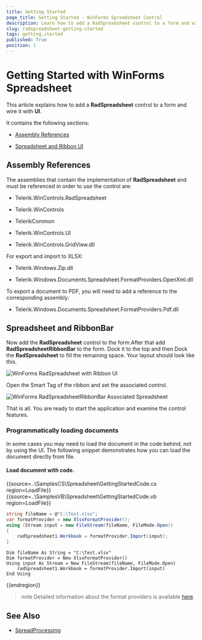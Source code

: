 ```yaml
---
title: Getting Started
page_title: Getting Started - WinForms Spreadsheet Control
description: Learn how to add a RadSpreadsheet control to a form and wire it with UI.
slug: radspreadsheet-getting-started
tags: getting,started
published: True
position: 1
---
```


# Getting Started with WinForms Spreadsheet

This article explains how to add a __RadSpreadsheet__ control to a form and wire it with __UI__.
      

It contains the following sections:

* [Assembly References](#assembly-references)

* [Spreadsheet and Ribbon UI](#spreadsheet-and-ribbonbar)

## Assembly References

The assemblies that contain the implementation of __RadSpreadsheet__ and must be referenced in order to use the control are:

* Telerik.WinControls.RadSpreadsheet

* Telerik.WinControls

* TelerikCommon

* Telerik.WinControls.UI

* Telerik.WinControls.GridView.dll


For export and import to XLSX:

* Telerik.Windows.Zip.dll

* Telerik.Windows.Documents.Spreadsheet.FormatProviders.OpenXml.dll

To export a document to PDF, you will need to add a reference to the corresponding assembly:

* Telerik.Windows.Documents.Spreadsheet.FormatProviders.Pdf.dll

## Spreadsheet and RibbonBar

Now add the __RadSpreadsheet__ control to the form.After that add __RadSpreadsheetRibbonBar__ to the form. Dock it to the top and then Dock the __RadSpreadsheet__ to fill the remaining space. Your layout should look like this.

![WinForms RadSpreadsheet with Ribbon UI](images/spreadsheet-getting-started001.png) 

Open the Smart Tag of the ribbon and set the associated control. 

![WinForms RadSpreadsheetRibbonBar Associated Spreadsheet](images/spreadsheet-getting-started002.png) 

That is all. You are ready to start the application and examine the control features.

### Programmatically loading documents

In some cases you may need to load the document in the code behind, not by using the UI. The following snippet demonstrates how you can load the document directly from file.

#### Load document with code.

{{source=..\SamplesCS\Spreadsheet\GettingStartedCode.cs region=LoadFile}} 
{{source=..\SamplesVB\Spreadsheet\GettingStartedCode.vb region=LoadFile}}

````C#
string fileName = @"C:\Test.xlsx";
var formatProvider = new XlsxFormatProvider();
using (Stream input = new FileStream(fileName, FileMode.Open))
{
    radSpreadsheet1.Workbook = formatProvider.Import(input);
}

````
````VB.NET
Dim fileName As String = "C:\Test.xlsx"
Dim formatProvider = New XlsxFormatProvider()
Using input As Stream = New FileStream(fileName, FileMode.Open)
    radSpreadsheet1.Workbook = formatProvider.Import(input)
End Using

````



{{endregion}} 

>note Detailed information about the format providers is available [here](https://docs.telerik.com/devtools/document-processing/libraries/radspreadprocessing/formats-and-conversion/general-information).

## See Also

* [SpreadProcessing](https://docs.telerik.com/devtools/document-processing/libraries/radspreadprocessing/overview)

